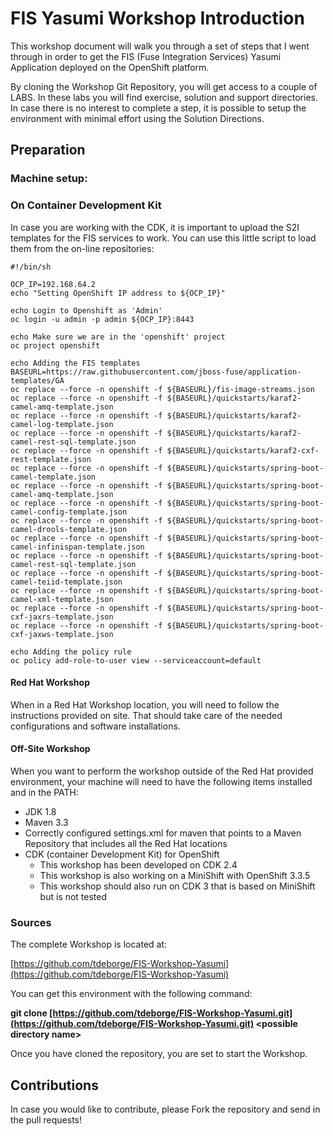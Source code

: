 # FIS Yasumi Workshop Introduction

This workshop document will walk you through a set of steps that I went through in order to get the FIS \(Fuse Integration Services\) Yasumi Application deployed on the OpenShift platform.

By cloning the Workshop Git Repository, you will get access to a couple of LABS. In these labs you will find exercise, solution and support directories. In case there is no interest to complete a step, it is possible to setup the environment with minimal effort using the Solution Directions.

## Preparation

### Machine setup:

### On Container Development Kit

In case you are working with the CDK, it is important to upload the S2I templates for the FIS services to work. You can use this little script to load them from the on-line repositories:

```
#!/bin/sh

OCP_IP=192.168.64.2
echo "Setting OpenShift IP address to ${OCP_IP}"

echo Login to Openshift as 'Admin'
oc login -u admin -p admin ${OCP_IP}:8443

echo Make sure we are in the 'openshift' project
oc project openshift

echo Adding the FIS templates
BASEURL=https://raw.githubusercontent.com/jboss-fuse/application-templates/GA
oc replace --force -n openshift -f ${BASEURL}/fis-image-streams.json
oc replace --force -n openshift -f ${BASEURL}/quickstarts/karaf2-camel-amq-template.json
oc replace --force -n openshift -f ${BASEURL}/quickstarts/karaf2-camel-log-template.json
oc replace --force -n openshift -f ${BASEURL}/quickstarts/karaf2-camel-rest-sql-template.json
oc replace --force -n openshift -f ${BASEURL}/quickstarts/karaf2-cxf-rest-template.json
oc replace --force -n openshift -f ${BASEURL}/quickstarts/spring-boot-camel-template.json
oc replace --force -n openshift -f ${BASEURL}/quickstarts/spring-boot-camel-amq-template.json
oc replace --force -n openshift -f ${BASEURL}/quickstarts/spring-boot-camel-config-template.json
oc replace --force -n openshift -f ${BASEURL}/quickstarts/spring-boot-camel-drools-template.json
oc replace --force -n openshift -f ${BASEURL}/quickstarts/spring-boot-camel-infinispan-template.json
oc replace --force -n openshift -f ${BASEURL}/quickstarts/spring-boot-camel-rest-sql-template.json
oc replace --force -n openshift -f ${BASEURL}/quickstarts/spring-boot-camel-teiid-template.json
oc replace --force -n openshift -f ${BASEURL}/quickstarts/spring-boot-camel-xml-template.json
oc replace --force -n openshift -f ${BASEURL}/quickstarts/spring-boot-cxf-jaxrs-template.json
oc replace --force -n openshift -f ${BASEURL}/quickstarts/spring-boot-cxf-jaxws-template.json

echo Adding the policy rule
oc policy add-role-to-user view --serviceaccount=default
```

#### Red Hat Workshop

When in a Red Hat Workshop location, you will need to follow the instructions provided on site. That should take care of the needed configurations and software installations.

#### Off-Site Workshop

When you want to perform the workshop outside of the Red Hat provided environment, your machine will need to have the following items installed and in the PATH:

* JDK 1.8
* Maven 3.3
* Correctly configured settings.xml for maven that points to a Maven Repository that includes all the Red Hat locations
* CDK \(container Development Kit\) for OpenShift
  * This workshop has been developed on CDK 2.4
  * This workshop is also working on a MiniShift with OpenShift 3.3.5
  * This workshop should also run on CDK 3 that is based on MiniShift but is not tested

### Sources

The complete Workshop is located at:

[https://github.com/tdeborge/FIS-Workshop-Yasumi](https://github.com/tdeborge/FIS-Workshop-Yasumi)

You can get this environment with the following command:

**git clone **[https://github.com/tdeborge/FIS-Workshop-Yasumi.git](https://github.com/tdeborge/FIS-Workshop-Yasumi.git)** &lt;possible directory name&gt;**

Once you have cloned the repository, you are set to start the Workshop.

## Contributions

In case you would like to contribute, please Fork the repository and send in the pull requests!


